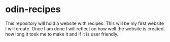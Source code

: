 # odin-recipes
This repository will hold a website with recipes. This will be my first website I will create. Once I am done I will reflect on how well the website is created, how long it took me to make it and if it is user friendly. 